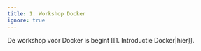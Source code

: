 ```yaml
---
title: 1. Workshop Docker
ignore: true
---
```

De workshop voor Docker is begint [[1. Introductie Docker|hier]].